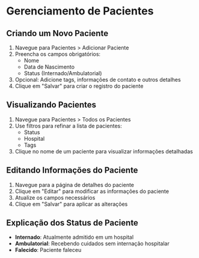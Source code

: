 # Gerenciamento de Pacientes

## Criando um Novo Paciente

1. Navegue para Pacientes > Adicionar Paciente
2. Preencha os campos obrigatórios:
   - Nome
   - Data de Nascimento
   - Status (Internado/Ambulatorial)
3. Opcional: Adicione tags, informações de contato e outros detalhes
4. Clique em "Salvar" para criar o registro do paciente

## Visualizando Pacientes

1. Navegue para Pacientes > Todos os Pacientes
2. Use filtros para refinar a lista de pacientes:
   - Status
   - Hospital
   - Tags
3. Clique no nome de um paciente para visualizar informações detalhadas

## Editando Informações do Paciente

1. Navegue para a página de detalhes do paciente
2. Clique em "Editar" para modificar as informações do paciente
3. Atualize os campos necessários
4. Clique em "Salvar" para aplicar as alterações

## Explicação dos Status de Paciente

- **Internado**: Atualmente admitido em um hospital
- **Ambulatorial**: Recebendo cuidados sem internação hospitalar
- **Falecido**: Paciente faleceu